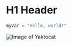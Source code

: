 # H1 Header

``` python
myVar = "Hello, world!"
```

![Image of Yaktocat](https://octodex.github.com/images/yaktocat.png)


